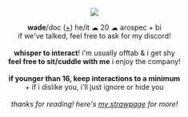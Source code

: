 <p align="center">
<img src="https://i.imgur.com/PmYZrsG.png">
</p>
<p align="center">
  <b>wade</b>/doc (<a href="https://pronouns.cc/@deadpool">+</a>) he/it ☁ 20 ☁ arospec + bi
  <br>if we've talked, feel free to ask for my discord!
  <br><br>
<b>whisper to interact</b>! i'm usually offtab & i get shy
<br><b>feel free to sit/cuddle with me</b> i enjoy the company!
<br><br><b>if younger than 16, keep interactions to a minimum</b>
<br>+ if i dislike you, i'll just ignore or hide you
<br><br><i>thanks for reading! here's <a href="https://funny.straw.page/">my strawpage</a> for more!</i>
</p>
